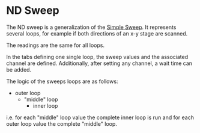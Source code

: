 # ND Sweep
The ND sweep is a generalization of the [Simple Sweep](step_Simple_Sweep.md#simple-sweep).
It represents several loops, for example if both directions of an x-y stage are scanned.

The readings are the same for all loops.

In the tabs defining one single loop, the sweep values and the associated channel are defined. Additionally, after setting any channel, a wait time can be added.

The logic of the sweeps loops are as follows:
- outer loop
    - "middle" loop
        - inner loop

i.e. for each "middle" loop value the complete inner loop is run and for each outer loop value the complete "middle" loop.

